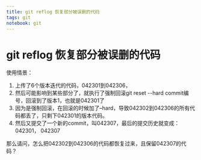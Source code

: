 ```yaml
---
title: git reflog 恢复部分被误删的代码
tags: git
notebook: git
---
```

# git reflog 恢复部分被误删的代码

使用情景：
1. 上传了6个版本迭代的代码，042301到042306，
2. 然后可能影响到某些部分了，就执行了强制回滚git reset --hard commit编号，回滚到了版本1，也就是042301了
3. 因为是强制回滚，在回滚的时候加了–hard，导致042302到042306的所有代码都丢了，只剩下042301的版本代码。
4. 然后又提交了一个新的commit，叫042307，最后的提交历史就变成：042301， 042307

那么请问，怎么把042302到042306的代码都恢复过来，且保留042307的代码？